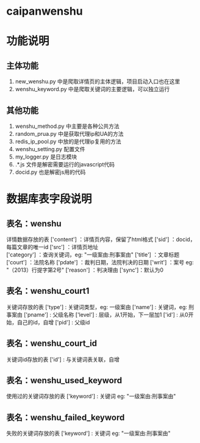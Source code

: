 # caipanwenshu

# 功能说明

## 主体功能
1. new_wenshu.py 中是爬取详情页的主体逻辑，项目启动入口也在这里
2. wenshu_keyword.py 中是爬取关键词的主要逻辑，可以独立运行

## 其他功能
1. wenshu_method.py 中主要是各种公共方法
2. random_prua.py 中是获取代理ip和UA的方法
3. redis_ip_pool.py 中放的是代理ip复用的方法
4. wenshu_setting.py 配置文件
5. my_logger.py 是日志模块
6. .*.js 文件是解密需要运行的javascript代码
7. docid.py 也是解密js用的代码


# 数据库表字段说明

## 表名：wenshu
详情数据存放的表
['content'] ：详情页内容，保留了html格式
['sid'] ：docid，每篇文章的唯一id
['src'] ：详情页地址  
['category'] ：查询关键词，eg: "一级案由:刑事案由"
['title'] ：文章标题
['court'] ：法院名称
['pdate'] ：裁判日期，法院判决的日期
['writ'] ：案号 eg: "（2013）行提字第2号"
['reason'] ：判决理由
['sync']：默认为0

## 表名：wenshu_court1
关键词存放的表
['type'] : 关键词类型，eg: 一级案由
['name'] : 关键词，eg: 刑事案由
['pname'] : 父级名称
['level'] : 层级，从1开始，下一层加1
['id'] : 从0开始，自己的id，自增
['pid'] : 父级id

## 表名：wenshu_court_id
关键词id存放的表
['id'] : 与关键词表关联，自增

## 表名：wenshu_used_keyword
使用过的关键词存放的表
['keyword'] : 关键词 eg: "一级案由:刑事案由"

## 表名：wenshu_failed_keyword
失败的关键词存放的表
['keyword'] : 关键词 eg: "一级案由:刑事案由"
